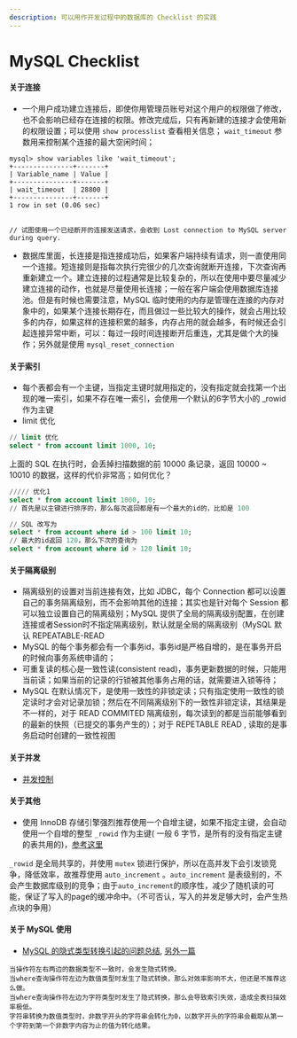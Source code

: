 ```yaml
---
description: 可以用作开发过程中的数据库的 Checklist 的实践
---
```


# MySQL Checklist

#### **关于连接**

* 一个用户成功建立连接后，即使你用管理员账号对这个用户的权限做了修改，也不会影响已经存在连接的权限。修改完成后，只有再新建的连接才会使用新的权限设置；可以使用 `show processlist` 查看相关信息； `wait_timeout` 参数用来控制某个连接的最大空闲时间；

```text
mysql> show variables like 'wait_timeout';
+---------------+-------+
| Variable_name | Value |
+---------------+-------+
| wait_timeout  | 28800 |
+---------------+-------+
1 row in set (0.06 sec)


// 试图使用一个已经断开的连接发送请求，会收到 Lost connection to MySQL server during query.
```

* 数据库里面，长连接是指连接成功后，如果客户端持续有请求，则一直使用同一个连接。短连接则是指每次执行完很少的几次查询就断开连接，下次查询再重新建立一个。建立连接的过程通常是比较复杂的，所以在使用中要尽量减少建立连接的动作，也就是尽量使用长连接；一般在客户端会使用数据库连接池。但是有时候也需要注意，MySQL 临时使用的内存是管理在连接的内存对象中的，如果某个连接长期存在，而且做过一些比较大的操作，就会占用比较多的内存，如果这样的连接积累的越多，内存占用的就会越多，有时候还会引起连接异常中断，可以：每过一段时间连接断开后重连，尤其是做个大的操作；另外就是使用 `mysql_reset_connection`

#### **关于索引**

* 每个表都会有一个主键，当指定主键时就用指定的，没有指定就会找第一个出现的唯一索引，如果不存在唯一索引，会使用一个默认的6字节大小的 \_rowid 作为主键
* limit 优化

```sql
// limit 优化
select * from account limit 1000, 10;
```

上面的 SQL 在执行时，会丢掉扫描数据的前 10000 条记录，返回 10000 ~ 10010 的数据，这样的代价非常高；如何优化？

```sql
///// 优化1
select * from account limit 1000, 10;
// 首先是以主键进行排序的，那么每次返回都是有一个最大的id的，比如是 100

// SQL 改写为
select * from account where id > 100 limit 10;
// 最大的id返回 120，那么下次的查询为
select * from account where id > 120 limit 10;
```

#### 关于隔离级别

* 隔离级别的设置对当前连接有效，比如 JDBC，每个 Connection 都可以设置自己的事务隔离级别，而不会影响其他的连接；其实也是针对每个 Session 都可以独立设置自己的隔离级别；MySQL 提供了全局的隔离级别配置，在创建连接或者Session时不指定隔离级别，默认就是全局的隔离级别（MySQL 默认 REPEATABLE-READ
* MySQL 的每个事务都会有一个事务id，事务id是严格自增的，是在事务开启的时候向事务系统申请的；
* 可重复读的核心是一致性读\(consistent read\)，事务更新数据的时候，只能用当前读；如果当前的记录的行锁被其他事务占用的话，就需要进入锁等待；
* MySQL 在默认情况下，是使用一致性的非锁定读；只有指定使用一致性的锁定读时才会对记录加锁；然后在不同隔离级别下的一致性非锁定读，其结果是不一样的，对于 READ COMMITED 隔离级别，每次读到的都是当前能够看到的最新的快照（已提交的事务产生的）；对于 REPETABLE READ , 读取的是事务启动时创建的一致性视图

#### 关于并发

* [并发控制](http://mysql.taobao.org/monthly/2014/09/05/)

#### 关于其他

* 使用 InnoDB 存储引擎强烈推荐使用一个自增主键，如果不指定主键，会自动使用一个自增的整型 `_rowid` 作为主键\( 一般 6 字节，是所有的没有指定主键的表共用的\)，[参考这里](http://mysql.taobao.org/monthly/2014/09/06/)

`_rowid` 是全局共享的，并使用 `mutex` 锁进行保护，所以在高并发下会引发锁竞争，降低效率，故推荐使用 `auto_increment` 。`auto_increment` 是表级别的，不会产生数据库级别的竞争；由于`auto_increment`的顺序性，减少了随机读的可能，保证了写入的page的缓冲命中。（不可否认，写入的并发足够大时，会产生热点块的争用）

#### 关于 MySQL 使用

* [MySQL 的隐式类型转换引起的问题总结](https://blog.csdn.net/HaHa_Sir/article/details/93666147), [另外一篇](https://www.guitu18.com/post/2019/11/24/61.html)

```text
当操作符左右两边的数据类型不一致时，会发生隐式转换。
当where查询操作符左边为数值类型时发生了隐式转换，那么对效率影响不大，但还是不推荐这么做。
当where查询操作符左边为字符类型时发生了隐式转换，那么会导致索引失效，造成全表扫描效率极低。
字符串转换为数值类型时，非数字开头的字符串会转化为0，以数字开头的字符串会截取从第一个字符到第一个非数字内容为止的值为转化结果。
```





